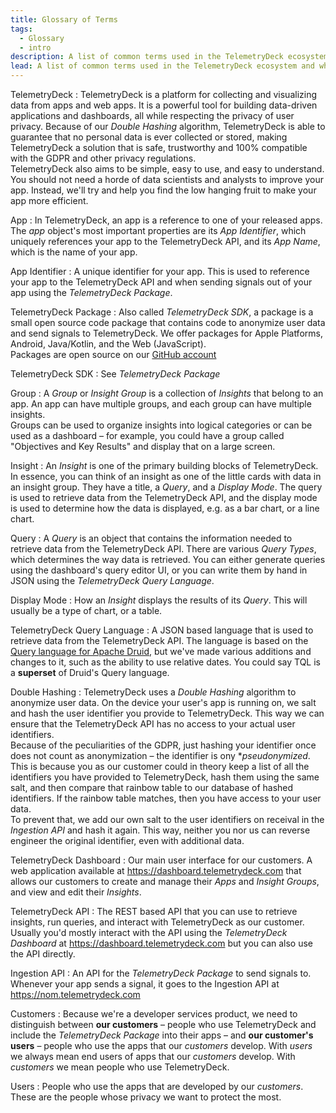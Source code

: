 ```yaml
---
title: Glossary of Terms
tags:
  - Glossary
  - intro
description: A list of common terms used in the TelemetryDeck ecosystem and what they mean
lead: A list of common terms used in the TelemetryDeck ecosystem and what they mean.
---
```


TelemetryDeck
: TelemetryDeck is a platform for collecting and visualizing data from apps and web apps. It is a powerful tool for building data-driven applications and dashboards, all while respecting the privacy of user privacy. Because of our _Double Hashing_ algorithm, TelemetryDeck is able to guarantee that no personal data is ever collected or stored, making TelemetryDeck a solution that is safe, trustworthy and 100% compatible with the GDPR and other privacy regulations.  
TelemetryDeck also aims to be simple, easy to use, and easy to understand. You should not need a horde of data scientists and analysts to improve your app. Instead, we'll try and help you find the low hanging fruit to make your app more efficient.

App
: In TelemetryDeck, an app is a reference to one of your released apps. The _app_ object's most important properties are its _App Identifier_, which uniquely references your app to the TelemetryDeck API, and its _App Name_, which is the name of your app.

App Identifier
: A unique identifier for your app. This is used to reference your app to the TelemetryDeck API and when sending signals out of your app using the _TelemetryDeck Package_.

TelemetryDeck Package
: Also called _TelemetryDeck SDK_, a package is a small open source code package that contains code to anonymize user data and send signals to TelemetryDeck. We offer packages for Apple Platforms, Android, Java/Kotlin, and the Web (JavaScript).  
Packages are open source on our [GitHub account](https://github.com/TelemetryDeck)

TelemetryDeck SDK
: See _TelemetryDeck Package_

Group
: A _Group_ or _Insight Group_ is a collection of _Insights_ that belong to an app. An app can have multiple groups, and each group can have multiple insights.  
Groups can be used to organize insights into logical categories or can be used as a dashboard – for example, you could have a group called "Objectives and Key Results" and display that on a large screen.

Insight
: An _Insight_ is one of the primary building blocks of TelemetryDeck. In essence, you can think of an insight as one of the little cards with data in an insight group. They have a title, a _Query_, and a _Display Mode_. The query is used to retrieve data from the TelemetryDeck API, and the display mode is used to determine how the data is displayed, e.g. as a bar chart, or a line chart.

Query
: A _Query_ is an object that contains the information needed to retrieve data from the TelemetryDeck API. There are various _Query Types_, which determines the way data is retrieved. You can either generate queries using the dashboard's query editor UI, or you can write them by hand in JSON using the _TelemetryDeck Query Language_.

Display Mode
: How an _Insight_ displays the results of its _Query_. This will usually be a type of chart, or a table.

TelemetryDeck Query Language
: A JSON based language that is used to retrieve data from the TelemetryDeck API. The language is based on the [Query language for Apache Druid](hhttps://druid.apache.org/docs/latest/querying/querying.html), but we've made various additions and changes to it, such as the ability to use relative dates. You could say TQL is a **superset** of Druid's Query language.

Double Hashing
: TelemetryDeck uses a _Double Hashing_ algorithm to anonymize user data. On the device your user's app is running on, we salt and hash the user identifier you provide to TelemetryDeck. This way we can ensure that the TelemetryDeck API has no access to your actual user identifiers.  
Because of the peculiarities of the GDPR, just hashing your identifier once does not count as anonymization – the identifier is ony \*_pseudonymized_. This is because you as our customer could in theory keep a list of all the identifiers you have provided to TelemetryDeck, hash them using the same salt, and then compare that rainbow table to our database of hashed identifiers. If the rainbow table matches, then you have access to your user data.  
To prevent that, we add our own salt to the user identifiers on receival in the _Ingestion API_ and hash it again. This way, neither you nor us can reverse engineer the original identifier, even with additional data.

TelemetryDeck Dashboard
: Our main user interface for our customers. A web application available at https://dashboard.telemetrydeck.com that allows our customers to create and manage their _Apps_ and _Insight Groups_, and view and edit their _Insights_.

TelemetryDeck API
: The REST based API that you can use to retrieve insights, run queries, and interact with TelemetryDeck as our customer. Usually you'd mostly interact with the API using the _TelemetryDeck Dashboard_ at https://dashboard.telemetrydeck.com but you can also use the API directly.

Ingestion API
: An API for the _TelemetryDeck Package_ to send signals to. Whenever your app sends a signal, it goes to the Ingestion API at https://nom.telemetrydeck.com

Customers
: Because we're a developer services product, we need to distinguish between **our customers** – people who use TelemetryDeck and include the _TelemetryDeck Package_ into their apps – and **our customer's users** – people who use the apps that our _customers_ develop. With _users_ we always mean end users of apps that our _customers_ develop. With _customers_ we mean people who use TelemetryDeck.

Users
: People who use the apps that are developed by our _customers_. These are the people whose privacy we want to protect the most.
